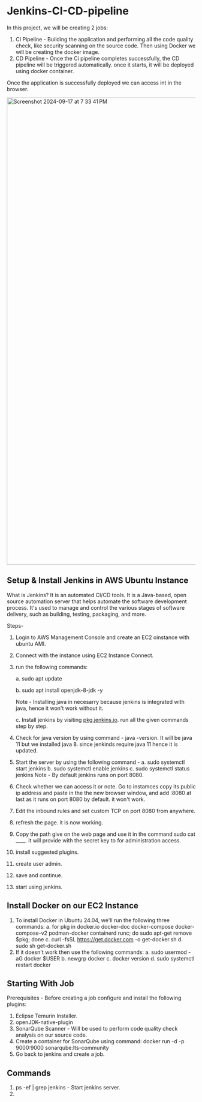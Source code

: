 # Jenkins-CI-CD-pipeline

In this project, we will be creating 2 jobs:
1. CI Pipeline - Building the application and performing all the code quality check, like security scanning on the source code. Then using Docker we will be creating the docker image.
2. CD Pipeline - Once the Ci pipeline completes successfully, the CD pipeline will be triggered automatically. once it starts, it will be deployed using docker container.

Once the application is successfully deployed we can access int in the browser.
   
<img width="1247" alt="Screenshot 2024-09-17 at 7 33 41 PM" src="https://github.com/user-attachments/assets/6ed8934a-c3db-4c77-977d-d7b7a7db1cd7">

## Setup & Install Jenkins in AWS Ubuntu Instance

What is Jenkins?
It is an automated CI/CD tools. It is a Java-based, open source automation server that helps automate the software development process. It's used to manage and control the various stages of software delivery, such as building, testing, packaging, and more.

Steps-

1. Login to AWS Management Console and create an EC2 oinstance with ubuntu AMI.
2. Connect with the instance using EC2 Instance Connect.
3. run the following commands:

   a. sudo apt update
   
   b. sudo apt install openjdk-8-jdk -y
   
   Note - Installing java in necesarry because jenkins is integrated with java, hence it won't work without it.
   
   c. Install jenkins by visiting [pkg.jenkins.io](https://pkg.jenkins.io/debian-stable/). run all the given commands step by step.
   
5. Check for java version by using command - java -version. It will be java 11 but we installed java 8. since jenkinds require java 11 hence it is updated.
6. Start the server by using the following command -
   a. sudo systemctl start jenkins
   b. sudo systemctl enable jenkins
   c. sudo systemctl status jenkins
   Note - By default jenkins runs on port 8080.
7. Check whether we can access it or note. Go to instamces copy its public ip address and paste in the the new browser window, and add :8080 at last as it runs on port 8080 by default. it won't work.
8. Edit the inbound rules and set custom TCP on port 8080 from anywhere.
9. refresh the page. it is now working.
10. Copy the path give on the web page and use it in the command sudo cat ____. it will provide with the secret key to for administration access.
11. install suggested plugins.
12. create user admin.
13. save and continue.
14. start using jenkins.

## Install Docker on our EC2 Instance

1. To install Docker in Ubuntu 24.04, we'll run the following three commands:
   a. for pkg in docker.io docker-doc docker-compose docker-compose-v2 podman-docker containerd runc; do sudo apt-get remove $pkg; done
   c. curl -fsSL https://get.docker.com -o get-docker.sh
   d. sudo sh get-docker.sh
2. If it doesn't work then use the following commands:
   a. sudo usermod -aG docker $USER
   b. newgrp docker
   c. docker version
   d. sudo systemctl restart docker


## Starting With Job

Prerequisites - Before creating a job configure and install the following plugins:
1. Eclipse Temurin Installer.
2. openJDK-native-plugin
3. SonarQube Scanner - Will be used to perform code quality check analysis on our source code.
4. Create a container for SonarQube using command:
      docker run -d -p 9000:9000 sonarqube:lts-community
5. Go back to jenkins and create a job.













## Commands
1. ps -ef | grep jenkins - Start jenkins server.
2. 
















